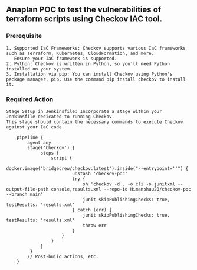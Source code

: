 ## Anaplan POC to test the vulnerabilities of terraform scripts using Checkov IAC tool.

### Prerequisite 
    1. Supported IaC Frameworks: Checkov supports various IaC frameworks such as Terraform, Kubernetes, CloudFormation, and more.
       Ensure your IaC framework is supported.
    2. Python: Checkov is written in Python, so you'll need Python installed on your system.
    3. Installation via pip: You can install Checkov using Python's package manager, pip. Use the command pip install checkov to install it.

### Required Action
    Stage Setup in Jenkinsfile: Incorporate a stage within your Jenkinsfile dedicated to running Checkov.
    This stage should contain the necessary commands to execute Checkov against your IaC code.

        pipeline {
            agent any        
            stage('Checkov') {
                 steps {
                     script {
                         docker.image('bridgecrew/checkov:latest').inside("--entrypoint=''") {
                             unstash 'checkov-poc'
                             try {
                                 sh 'checkov -d . -o cli -o junitxml --output-file-path console,results.xml --repo-id Himanshuu20/checkov-poc --branch main'
                                 junit skipPublishingChecks: true, testResults: 'results.xml'
                             } catch (err) {
                                 junit skipPublishingChecks: true, testResults: 'results.xml'
                                 throw err
                             }
                         }
                     }
                 }
             }           
            // Post-build actions, etc.
        }
